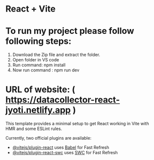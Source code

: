 # React + Vite
# To run my project please follow following steps:
  1. Download the Zip file and extract the folder.
  2. Open folder in VS code
  3. Run command:  npm install
  4. Now run command : npm run dev

# URL of website: ( https://datacollector-react-jyoti.netlify.app )     




This template provides a minimal setup to get React working in Vite with HMR and some ESLint rules.

Currently, two official plugins are available:

- [@vitejs/plugin-react](https://github.com/vitejs/vite-plugin-react/blob/main/packages/plugin-react/README.md) uses [Babel](https://babeljs.io/) for Fast Refresh
- [@vitejs/plugin-react-swc](https://github.com/vitejs/vite-plugin-react-swc) uses [SWC](https://swc.rs/) for Fast Refresh
